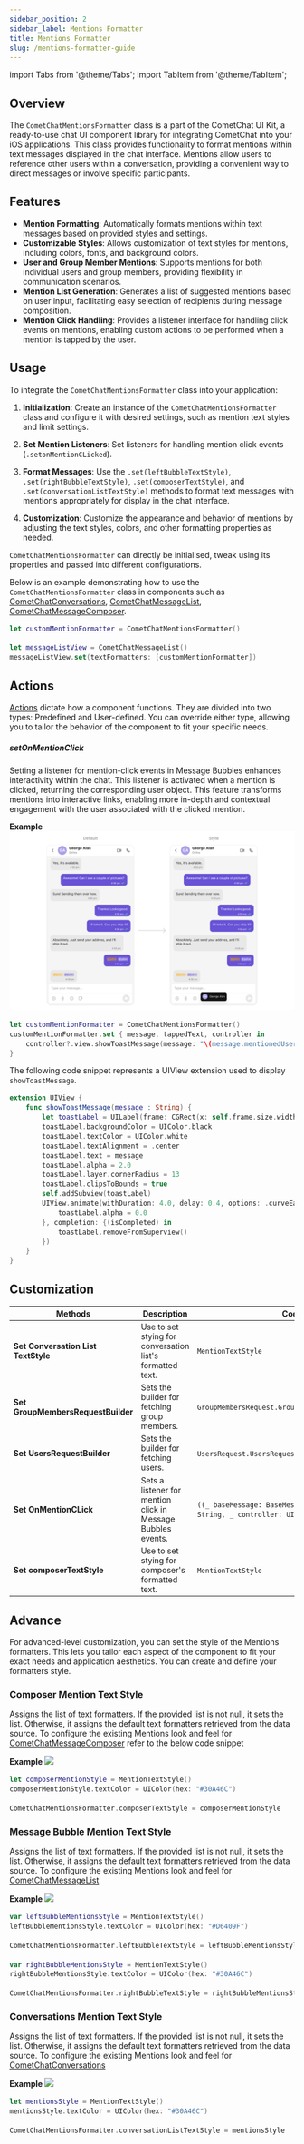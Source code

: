 ```yaml
---
sidebar_position: 2
sidebar_label: Mentions Formatter
title: Mentions Formatter
slug: /mentions-formatter-guide
---
```


import Tabs from '@theme/Tabs';
import TabItem from '@theme/TabItem';

## Overview

The `CometChatMentionsFormatter` class is a part of the CometChat UI Kit, a ready-to-use chat UI component library for integrating CometChat into your iOS applications. This class provides functionality to format mentions within text messages displayed in the chat interface. Mentions allow users to reference other users within a conversation, providing a convenient way to direct messages or involve specific participants.

## Features

- **Mention Formatting**: Automatically formats mentions within text messages based on provided styles and settings.
- **Customizable Styles**: Allows customization of text styles for mentions, including colors, fonts, and background colors.
- **User and Group Member Mentions**: Supports mentions for both individual users and group members, providing flexibility in communication scenarios.
- **Mention List Generation**: Generates a list of suggested mentions based on user input, facilitating easy selection of recipients during message composition.
- **Mention Click Handling**: Provides a listener interface for handling click events on mentions, enabling custom actions to be performed when a mention is tapped by the user.

## Usage

To integrate the `CometChatMentionsFormatter` class into your application:

1. **Initialization**: Create an instance of the `CometChatMentionsFormatter` class and configure it with desired settings, such as mention text styles and limit settings.
2. **Set Mention Listeners**: Set listeners for handling mention click events (`.setonMentionCLicked`).

3. **Format Messages**: Use the `.set(leftBubbleTextStyle)`, `.set(rightBubbleTextStyle)`, `.set(composerTextStyle)`, and ` .set(conversationListTextStyle)` methods to format text messages with mentions appropriately for display in the chat interface.

4. **Customization**: Customize the appearance and behavior of mentions by adjusting the text styles, colors, and other formatting properties as needed.

`CometChatMentionsFormatter` can directly be initialised, tweak using its properties and passed into different configurations.

Below is an example demonstrating how to use the `CometChatMentionsFormatter` class in components such as [CometChatConversations](../05-Components/02-conversations.md), [CometChatMessageList](../05-Components/07-message-list.md), [CometChatMessageComposer](../05-Components/08-message-composer.md).

<Tabs>
<TabItem value="swift" label="Swift">

```swift
let customMentionFormatter = CometChatMentionsFormatter()

let messageListView = CometChatMessageList()
messageListView.set(textFormatters: [customMentionFormatter])

```

</TabItem>

</Tabs>

## Actions

[Actions](/ui-kit/ios/components-overview#actions) dictate how a component functions. They are divided into two types: Predefined and User-defined. You can override either type, allowing you to tailor the behavior of the component to fit your specific needs.

##### setOnMentionClick

Setting a listener for mention-click events in Message Bubbles enhances interactivity within the chat. This listener is activated when a mention is clicked, returning the corresponding user object. This feature transforms mentions into interactive links, enabling more in-depth and contextual engagement with the user associated with the clicked mention.

**Example**
![](../assets/mentions_action.png)

<Tabs>
<TabItem value="swift" label="Swift">

```swift
let customMentionFormatter = CometChatMentionsFormatter()
customMentionFormatter.set { message, tappedText, controller in
    controller?.view.showToastMessage(message: "\(message.mentionedUsers.first?.name)")
}
````

</TabItem>

</Tabs>

The following code snippet represents a UIView extension used to display `showToastMessage`.

```swift title='Swift'
extension UIView {
    func showToastMessage(message : String) {
        let toastLabel = UILabel(frame: CGRect(x: self.frame.size.width/2 - 100, y: self.frame.size.height-120, width: 200, height: 35))
        toastLabel.backgroundColor = UIColor.black
        toastLabel.textColor = UIColor.white
        toastLabel.textAlignment = .center
        toastLabel.text = message
        toastLabel.alpha = 2.0
        toastLabel.layer.cornerRadius = 13
        toastLabel.clipsToBounds = true
        self.addSubview(toastLabel)
        UIView.animate(withDuration: 4.0, delay: 0.4, options: .curveEaseOut, animations: {
            toastLabel.alpha = 0.0
        }, completion: {(isCompleted) in
            toastLabel.removeFromSuperview()
        })
    }
}

````

## Customization

| Methods                             | Description                                                  | Code                                                                                        |
| ----------------------------------- | ------------------------------------------------------------ | ------------------------------------------------------------------------------------------- |
| **Set Conversation List TextStyle** | Use to set stying for conversation list's formatted text.    | `MentionTextStyle`                                                                          |
| **Set GroupMembersRequestBuilder**  | Sets the builder for fetching group members.                 | `GroupMembersRequest.GroupMembersRequestBuilder?`                                           |
| **Set UsersRequestBuilder**         | Sets the builder for fetching users.                         | `UsersRequest.UsersRequestBuilder?	`                                                         |
| **Set OnMentionCLick**              | Sets a listener for mention click in Message Bubbles events. | `((_ baseMessage: BaseMessage, _ tappedText: String, _ controller: UIViewController?)->())	` |
| **Set composerTextStyle**           | Use to set stying for composer's formatted text.             | `MentionTextStyle`                                                                          |

## Advance

For advanced-level customization, you can set the style of the Mentions formatters. This lets you tailor each aspect of the component to fit your exact needs and application aesthetics. You can create and define your formatters style.

### Composer Mention Text Style

Assigns the list of text formatters. If the provided list is not null, it sets the list. Otherwise, it assigns the default text formatters retrieved from the data source. To configure the existing Mentions look and feel for [CometChatMessageComposer](../05-Components/08-message-composer.md) refer to the below code snippet

**Example**
![](../assets/composer_mention_text.png)

<Tabs>
<TabItem value="swift" label="Swift">

```swift
let composerMentionStyle = MentionTextStyle()
composerMentionStyle.textColor = UIColor(hex: "#30A46C")
        
CometChatMentionsFormatter.composerTextStyle = composerMentionStyle
````

</TabItem>

</Tabs>

### Message Bubble Mention Text Style

Assigns the list of text formatters. If the provided list is not null, it sets the list. Otherwise, it assigns the default text formatters retrieved from the data source. To configure the existing Mentions look and feel for [CometChatMessageList](../05-Components/07-message-list.md)

**Example**
![](../assets/bubble_mention_text.png)

<Tabs>

<TabItem value="swift" label="Swift">

```swift
var leftBubbleMentionsStyle = MentionTextStyle()
leftBubbleMentionsStyle.textColor = UIColor(hex: "#D6409F")
        
CometChatMentionsFormatter.leftBubbleTextStyle = leftBubbleMentionsStyle
        
var rightBubbleMentionsStyle = MentionTextStyle()
rightBubbleMentionsStyle.textColor = UIColor(hex: "#30A46C")

CometChatMentionsFormatter.rightBubbleTextStyle = rightBubbleMentionsStyle
````

</TabItem>

</Tabs>

### Conversations Mention Text Style

Assigns the list of text formatters. If the provided list is not null, it sets the list. Otherwise, it assigns the default text formatters retrieved from the data source. To configure the existing Mentions look and feel for [CometChatConversations](../05-Components/02-conversations.md)

**Example**
![](../assets/conversation_mention_text.png)

<Tabs>

<TabItem value="swift" label="Swift">

```swift
let mentionsStyle = MentionTextStyle()
mentionsStyle.textColor = UIColor(hex: "#30A46C")
        
CometChatMentionsFormatter.conversationListTextStyle = mentionsStyle
```

</TabItem>

</Tabs>
